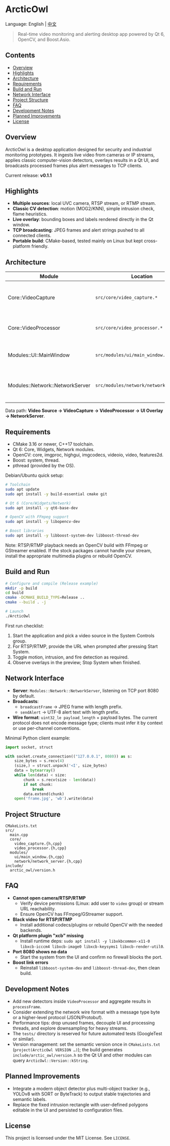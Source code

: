 # ArcticOwl

Language: English | [中文](README_zh_CN.md)

> Real-time video monitoring and alerting desktop app powered by Qt 6, OpenCV, and Boost.Asio.


## Contents
- [Overview](#overview)
- [Highlights](#highlights)
- [Architecture](#architecture)
- [Requirements](#requirements)
- [Build and Run](#build-and-run)
- [Network Interface](#network-interface)
- [Project Structure](#project-structure)
- [FAQ](#faq)
- [Development Notes](#development-notes)
- [Planned Improvements](#planned-improvements)
- [License](#license)


## Overview
ArcticOwl is a desktop application designed for security and industrial monitoring prototypes. It ingests live video from cameras or IP streams, applies classic computer-vision detectors, overlays results in a Qt UI, and broadcasts processed frames plus alert messages to TCP clients.

Current release: **v0.1.1**


## Highlights
- **Multiple sources**: local UVC camera, RTSP stream, or RTMP stream.
- **Classic CV detection**: motion (MOG2/KNN), simple intrusion check, flame heuristics.
- **Live overlay**: bounding boxes and labels rendered directly in the Qt window.
- **TCP broadcasting**: JPEG frames and alert strings pushed to all connected clients.
- **Portable build**: CMake-based, tested mainly on Linux but kept cross-platform friendly.


## Architecture
| Module | Location | Responsibilities |
| --- | --- | --- |
| Core::VideoCapture | `src/core/video_capture.*` | Capture frames from camera/RTSP/RTMP, emit `frameReady` signal, manage capture thread. |
| Core::VideoProcessor | `src/core/video_processor.*` | Run motion, intrusion, and fire detection, return structured results. |
| Modules::UI::MainWindow | `src/modules/ui/main_window.*` | Qt interface: source selection, detection toggles, drawing overlays, log panel. |
| Modules::Network::NetworkServer | `src/modules/network/network_server.*` | Boost.Asio TCP server (default 8080) broadcasting JPEG frames and alerts. |

Data path: **Video Source → VideoCapture → VideoProcessor → UI Overlay → NetworkServer**.


## Requirements
- CMake 3.16 or newer, C++17 toolchain.
- Qt 6: Core, Widgets, Network modules.
- OpenCV: core, imgproc, highgui, imgcodecs, videoio, video, features2d.
- Boost: system, thread.
- pthread (provided by the OS).

Debian/Ubuntu quick setup:
```bash
# Toolchain
sudo apt update
sudo apt install -y build-essential cmake git

# Qt 6 (Core/Widgets/Network)
sudo apt install -y qt6-base-dev

# OpenCV with FFmpeg support
sudo apt install -y libopencv-dev

# Boost libraries
sudo apt install -y libboost-system-dev libboost-thread-dev
```
Note: RTSP/RTMP playback needs an OpenCV build with FFmpeg or GStreamer enabled. If the stock packages cannot handle your stream, install the appropriate multimedia plugins or rebuild OpenCV.


## Build and Run
```bash
# Configure and compile (Release example)
mkdir -p build
cd build
cmake -DCMAKE_BUILD_TYPE=Release ..
cmake --build . -j

# Launch
./ArcticOwl
```

First run checklist:
1. Start the application and pick a video source in the System Controls group.
2. For RTSP/RTMP, provide the URL when prompted after pressing Start System.
3. Toggle motion, intrusion, and fire detection as required.
4. Observe overlays in the preview; Stop System when finished.


## Network Interface
- **Server**: `Modules::Network::NetworkServer`, listening on TCP port 8080 by default.
- **Broadcasts**:
  - `broadcastFrame` → JPEG frame with length prefix.
  - `sendAlert` → UTF-8 alert text with length prefix.
- **Wire format**: `uint32_le payload_length` + payload bytes. The current protocol does not encode message type; clients must infer it by context or use per-channel conventions.

Minimal Python client example:
```python
import socket, struct

with socket.create_connection(("127.0.0.1", 8080)) as s:
    size_bytes = s.recv(4)
    (size,) = struct.unpack('<I', size_bytes)
    data = bytearray()
    while len(data) < size:
        chunk = s.recv(size - len(data))
        if not chunk:
            break
        data.extend(chunk)
    open('frame.jpg', 'wb').write(data)
```


## Project Structure
```
CMakeLists.txt
src/
  main.cpp
  core/
    video_capture.{h,cpp}
    video_processor.{h,cpp}
  modules/
    ui/main_window.{h,cpp}
    network/network_server.{h,cpp}
include/
  arctic_owl/version.h
```


## FAQ
- **Cannot open camera/RTSP/RTMP**
  - Verify device permissions (Linux: add user to `video` group) or stream URL reachability.
  - Ensure OpenCV has FFmpeg/GStreamer support.
- **Black video for RTSP/RTMP**
  - Install additional codecs/plugins or rebuild OpenCV with the needed backends.
- **Qt platform plugin "xcb" missing**
  - Install runtime deps: `sudo apt install -y libxkbcommon-x11-0 libxcb-icccm4 libxcb-image0 libxcb-keysyms1 libxcb-render-util0`.
- **Port 8080 shows no data**
  - Start the system from the UI and confirm no firewall blocks the port.
- **Boost link errors**
  - Reinstall `libboost-system-dev` and `libboost-thread-dev`, then clean build.


## Development Notes
- Add new detectors inside `VideoProcessor` and aggregate results in `processFrame`.
- Consider extending the network wire format with a message type byte or a higher-level protocol (JSON/Protobuf).
- Performance tips: drop unused frames, decouple UI and processing threads, and explore downsampling for heavy streams.
- The `tests/` directory is reserved for future automated tests (GoogleTest or similar).
- Version management: set the semantic version once in `CMakeLists.txt` (`project(ArcticOwl VERSION …)`); the build generates `include/arctic_owl/version.h` so the Qt UI and other modules can query `ArcticOwl::Version::kString`.


## Planned Improvements
- Integrate a modern object detector plus multi-object tracker (e.g., YOLOv8 with SORT or ByteTrack) to output stable trajectories and semantic labels.
- Replace the fixed intrusion rectangle with user-defined polygons editable in the UI and persisted to configuration files.


## License
This project is licensed under the MIT License. See `LICENSE`.
